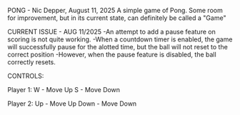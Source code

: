 PONG - Nic Depper, August 11, 2025
A simple game of Pong. Some room for improvement, but in its current state, can definitely be called a "Game"

CURRENT ISSUE - AUG 11/2025
-An attempt to add a pause feature on scoring is not quite working.
-When a countdown timer is enabled, the game will successfully pause for the alotted time, but the ball will not reset to the correct position
-However, when the pause feature is disabled, the ball correctly resets. 

CONTROLS:

Player 1:
W - Move Up
S - Move Down

Player 2:
Up - Move Up
Down - Move Down

